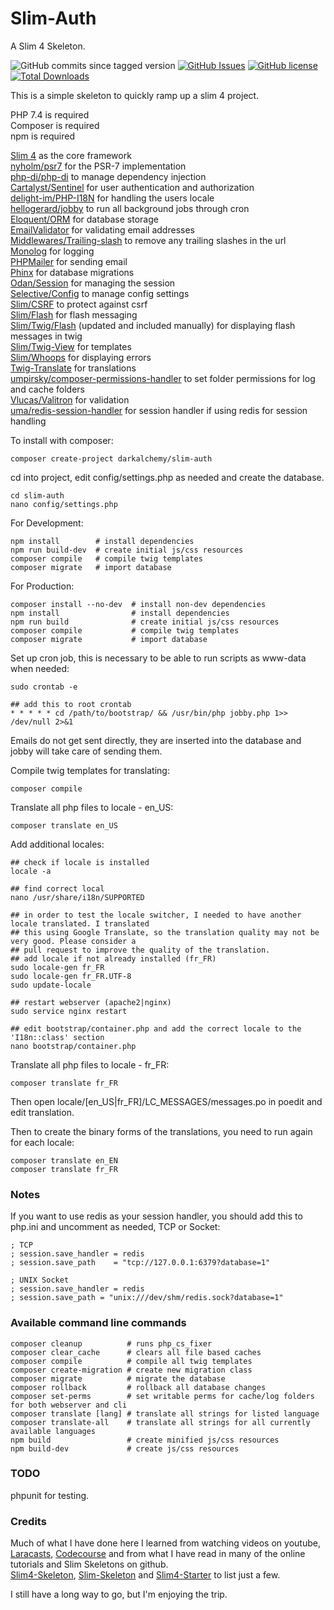 # Slim-Auth
A Slim 4 Skeleton.

![GitHub commits since tagged version](https://img.shields.io/github/commits-since/darkalchemy/Slim-Auth/0.3.16)
[![GitHub Issues](https://img.shields.io/github/issues/darkalchemy/Slim-Auth)](https://github.com/darkalchemy/Slim-Auth/issues)
[![GitHub license](https://img.shields.io/github/license/darkalchemy/Slim-Auth.svg)](https://github.com/darkalchemy/Slim-Auth/blob/master/LICENSE)
[![Total Downloads](https://img.shields.io/packagist/dt/darkalchemy/Slim-Auth.svg)](https://packagist.org/packages/darlachemy/slim-auth)

This is a simple skeleton to quickly ramp up a slim 4 project.  

PHP 7.4 is required  
Composer is required  
npm is required  

[Slim 4](https://github.com/slimphp/Slim) as the core framework  
[nyholm/psr7](https://github.com/Nyholm/psr7) for the PSR-7 implementation  
[php-di/php-di](http://php-di.org/) to manage dependency injection    
[Cartalyst/Sentinel](https://cartalyst.com/manual/sentinel/3.) for user authentication and authorization  
[delight-im/PHP-I18N](https://github.com/delight-im/PHP-I18N) for handling the users locale      
[hellogerard/jobby](https://github.com/jobbyphp/jobby) to run all background jobs through cron  
[Eloquent/ORM](https://github.com/illuminate/database) for database storage  
[EmailValidator](https://github.com/egulias/EmailValidator/tree/master) for validating email addresses    
[Middlewares/Trailing-slash](https://github.com/middlewares/trailing-slash) to remove any trailing slashes in the url  
[Monolog](https://github.com/Seldaek/monolog) for logging  
[PHPMailer](https://github.com/PHPMailer/PHPMailer) for sending email  
[Phinx](https://phinx.org/) for database migrations  
[Odan/Session](https://github.com/odan/session) for managing the session    
[Selective/Config](https://github.com/selective-php/config) to manage config settings  
[Slim/CSRF](https://github.com/slimphp/Slim-Csrf) to protect against csrf  
[Slim/Flash](https://github.com/slimphp/Slim-Flash) for flash messaging  
[Slim/Twig/Flash](https://github.com/kanellov/slim-twig-flash) (updated and included manually) for displaying flash messages in twig  
[Slim/Twig-View](https://github.com/slimphp/Twig-View) for templates  
[Slim/Whoops](https://github.com/zeuxisoo/php-slim-whoops) for displaying errors  
[Twig-Translate](https://github.com/darkalchemy/Twig-Translate) for translations  
[umpirsky/composer-permissions-handler](https://github.com/umpirsky/PermissionsHandler) to set folder permissions for log and cache folders  
[Vlucas/Valitron](https://github.com/vlucas/valitron) for validation  
[uma/redis-session-handler](https://github.com/1ma/RedisSessionHandler) for session handler if using redis for session handling  

To install with composer:
```
composer create-project darkalchemy/slim-auth
```

cd into project, edit config/settings.php as needed and create the database.
```
cd slim-auth
nano config/settings.php
```

For Development:
```
npm install        # install dependencies
npm run build-dev  # create initial js/css resources
composer compile   # compile twig templates
composer migrate   # import database
```

For Production:
```
composer install --no-dev  # install non-dev dependencies
npm install                # install dependencies
npm run build              # create initial js/css resources
composer compile           # compile twig templates
composer migrate           # import database
```

Set up cron job, this is necessary to be able to run scripts as www-data when needed:
```
sudo crontab -e

## add this to root crontab
* * * * * cd /path/to/bootstrap/ && /usr/bin/php jobby.php 1>> /dev/null 2>&1
```

Emails do not get sent directly, they are inserted into the database and jobby will take care of sending them.

Compile twig templates for translating:
```
composer compile
```

Translate all php files to locale - en_US:
```
composer translate en_US
```

Add additional locales:
```
## check if locale is installed
locale -a

## find correct local
nano /usr/share/i18n/SUPPORTED

## in order to test the locale switcher, I needed to have another locale translated. I translated 
## this using Google Translate, so the translation quality may not be very good. Please consider a 
## pull request to improve the quality of the translation.
## add locale if not already installed (fr_FR)
sudo locale-gen fr_FR
sudo locale-gen fr_FR.UTF-8
sudo update-locale

## restart webserver (apache2|nginx)
sudo service nginx restart

## edit bootstrap/container.php and add the correct locale to the 'I18n::class' section
nano bootstrap/container.php
```

Translate all php files to locale - fr_FR:
```
composer translate fr_FR
```
Then open locale/[en_US|fr_FR]/LC_MESSAGES/messages.po in poedit and edit translation.  

Then to create the binary forms of the translations, you need to run again for each locale:
```
composer translate en_EN
composer translate fr_FR
```

### Notes
If you want to use redis as your session handler, you should add this to php.ini and uncomment as needed, TCP or Socket:
```
; TCP
; session.save_handler = redis
; session.save_path    = "tcp://127.0.0.1:6379?database=1"

; UNIX Socket
; session.save_handler = redis
; session.save_path = "unix:///dev/shm/redis.sock?database=1"
```

### Available command line commands
```
composer cleanup          # runs php_cs_fixer 
composer clear_cache      # clears all file based caches
composer compile          # compile all twig templates
composer create-migration # create new migration class
composer migrate          # migrate the database
composer rollback         # rollback all database changes
composer set-perms        # set writable perms for cache/log folders for both webserver and cli 
composer translate [lang] # translate all strings for listed language
composer translate-all    # translate all strings for all currently available languages
npm build                 # create minified js/css resources
npm build-dev             # create js/css resources
```

### TODO    
phpunit for testing.

### Credits  
Much of what I have done here I learned from watching videos on youtube, [Laracasts](https://laracasts.com/), [Codecourse](https://codecourse.com) and from what I have read in many of the online tutorials and Slim Skeletons on github.  
[Slim4-Skeleton](https://github.com/odan/slim4-skeleton), [Slim-Skeleton](https://github.com/slimphp/Slim-Skeleton) and [Slim4-Starter](https://github.com/akrabat/slim4-starter) to list just a few.  

I still have a long way to go, but I'm enjoying the trip.  
